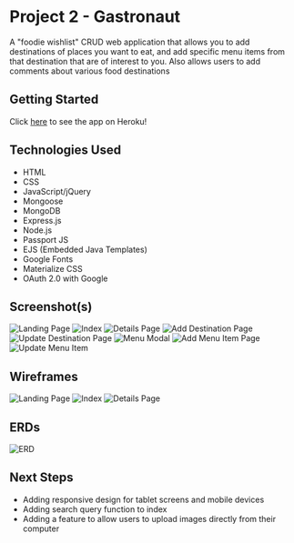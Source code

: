 # Project 2 - Gastronaut
A "foodie wishlist" CRUD web application that allows you to add destinations of places you want to eat, and add specific menu items from that destination that are of interest to you. Also allows users to add comments about various food destinations

## Getting Started
Click [here](https://gastronaut-app.herokuapp.com/) to see the app on Heroku!

## Technologies Used
- HTML
- CSS
- JavaScript/jQuery
- Mongoose
- MongoDB
- Express.js
- Node.js
- Passport JS
- EJS (Embedded Java Templates)
- Google Fonts
- Materialize CSS
- OAuth 2.0 with Google

## Screenshot(s)
![Landing Page](public/imgs/Home_Page.png)
![Index](public/imgs/Index_Page.png)
![Details Page](public/imgs/Details_Page.png)
![Add Destination Page](public/imgs/Add_Destination.png)
![Update Destination Page](public/imgs/Update_Destination.png)
![Menu Modal](public/imgs/Menu_Modal.png)
![Add Menu Item Page](public/imgs/Add_Menu_Item.png)
![Update Menu Item](public/imgs/Update_Menu.png)

## Wireframes
![Landing Page](public/imgs/Landing_Page_Wireframe.png)
![Index](public/imgs/Show_All_Wireframe.png)
![Details Page](public/imgs/Show_Page_Wireframe.png)

## ERDs
![ERD](public/imgs/Final_ERD.jpg)

## Next Steps
- Adding responsive design for tablet screens and mobile devices
- Adding search query function to index
- Adding a feature to allow users to upload images directly from their computer